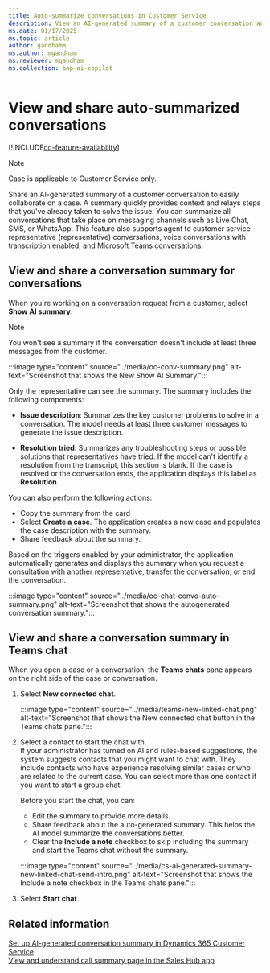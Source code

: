 ```yaml
---
title: Auto-summarize conversations in Customer Service
description: View an AI-generated summary of a customer conversation and share it in Microsoft Teams.
ms.date: 01/17/2025
ms.topic: article
author: gandhamm
ms.author: mgandham
ms.reviewer: mgandham
ms.collection: bap-ai-copilot
---
```


# View and share auto-summarized conversations 

[!INCLUDE[cc-feature-availability](../../includes/cc-feature-availability.md)]

> [!NOTE]
> Case is applicable to Customer Service only.

Share an AI-generated summary of a customer conversation to easily collaborate on a case. A summary quickly provides context and relays steps that you've already taken to solve the issue. You can summarize all conversations that take place on messaging channels such as Live Chat, SMS, or WhatsApp. This feature also supports agent to customer service representative (representative) conversations, voice conversations with transcription enabled, and Microsoft Teams conversations.

## View and share a conversation summary for conversations

When you're working on a conversation request from a customer, select **Show AI summary**. 
> [!NOTE]
> You won't see a summary if the conversation doesn't include at least three messages from the customer.

:::image type="content" source="../media/oc-conv-summary.png" alt-text="Screenshot that shows the New Show AI Summary.":::

Only the representative can see the summary. The summary includes the following components:

- **Issue description**: Summarizes the key customer problems to solve in a conversation. The model needs at least three customer messages to generate the issue description.

- **Resolution tried**: Summarizes any troubleshooting steps or possible solutions that representatives have tried. If the model can't identify a resolution from the transcript, this section is blank. If the case is resolved or the conversation ends, the application displays this label as **Resolution**.

You can also perform the following actions:
- Copy the summary from the card
- Select **Create a case**. The application creates a new case and populates the case description with the summary.
- Share feedback about the summary.

Based on the triggers enabled by your administrator, the application automatically generates and displays the summary when you request a consultation with another representative, transfer the conversation, or end the conversation.

:::image type="content" source="../media/oc-chat-convo-auto-summary.png" alt-text="Screenshot that shows the autogenerated conversation summary.":::

## View and share a conversation summary in Teams chat

When you open a case or a conversation, the **Teams chats** pane appears on the right side of the case or conversation.

1. Select **New connected chat**.

    :::image type="content" source="../media/teams-new-linked-chat.png" alt-text="Screenshot that shows the New connected chat button in the Teams chats pane.":::

1. Select a contact to start the chat with.  
    If your administrator has turned on AI and rules-based suggestions, the system suggests contacts that you might want to chat with. They include contacts who have experience resolving similar cases or who are related to the current case. You can select more than one contact if you want to start a group chat.

    Before you start the chat, you can:

    - Edit the summary to provide more details.
    - Share feedback about the auto-generated summary. This helps the AI model summarize the conversations better.
    - Clear the **Include a note** checkbox to skip including the summary and start the Teams chat without the summary. 

    :::image type="content" source="../media/cs-ai-generated-summary-new-linked-chat-send-intro.png" alt-text="Screenshot that shows the Include a note checkbox in the Teams chats pane.":::

1. Select **Start chat**.  

## Related information

[Set up AI-generated conversation summary in Dynamics 365 Customer Service](../administer/cs-enable-AI-generated-summary.md)  
[View and understand call summary page in the Sales Hub app](../../sales/view-and-understand-call-summary-sales-app.md)  
